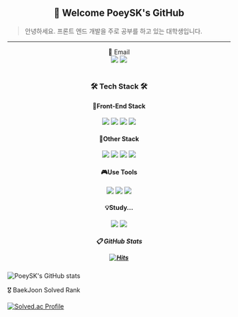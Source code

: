 <div align="center">

  ## 🎉 Welcome PoeySK's GitHub
</div>

> 안녕하세요. 프론트 엔드 개발을 주로 공부를 하고 있는 대학생입니다.

<hr />
  
<div align="center">
  <div>📢 Email </div>
  <a href="mailto:tjdduq7114@gmail.com" target="_blank"><img src="https://img.shields.io/badge/Gmail-EA4335?style=flat-square&logo=Gmail&logoColor=white"/></a>
  <a href="mailto:piz115@naver.com" target="_blank"><img src="https://img.shields.io/badge/Naver-03C75A?style=flat-square&logo=Naver&logoColor=white"/></a>
  
  #
  
  <h3>🛠 Tech Stack 🛠</h3>
  <h4>🚗Front-End Stack</h4>
  <img src="https://img.shields.io/badge/JavaScript-F7DF1E?style=flat-square&logo=Javascript&logoColor=white"/>
  <img src="https://img.shields.io/badge/React-61DAFB?style=flat-square&logo=React&logoColor=white"/>
  <img src="https://img.shields.io/badge/TypeScript-3178C6?style=flat-square&logo=TypeScript&logoColor=white"/>
  <img src="https://img.shields.io/badge/Redux-764ABC?style=flat-square&logo=Redux&logoColor=white"/>
  
  <h4>🛴Other Stack</h4>
  <img src="https://img.shields.io/badge/Java-007396?style=flat-square&logo=Java&logoColor=white"/>
  <img src="https://img.shields.io/badge/Python-3776AB?style=flat-square&logo=Python&logoColor=white"/>
  <img src="https://img.shields.io/badge/Git-F05032?style=flat-square&logo=Git&logoColor=white"/>
  <img src="https://img.shields.io/badge/GitHub-181717?style=flat-square&logo=GitHub&logoColor=white"/>
  
  <h4>🎮Use Tools </h4>
  <img src="https://img.shields.io/badge/VSCode-007ACC?style=flat-square&logo=VSCode&logoColor=white"/>
  <img src="https://img.shields.io/badge/IntelliJ-000000?style=flat-square&logo=IntelliJ&logoColor=white"/>
  <img src="https://img.shields.io/badge/Pycharm-000000?style=flat-square&logo=Pycharm&logoColor=white"/>
  
  <h4>💡Study... </h4>
  <img src="https://img.shields.io/badge/Spring-03D75A?style=flat-square&logo=Spring&logoColor=white"/>
  <img src="https://img.shields.io/badge/SpringBoot-03C75A?style=flat-square&logo=SpringBoot&logoColor=white"/>
</div>
<div align="center">
  <h5> 📋 GitHub Stats 
 
  [![Hits](https://hits.seeyoufarm.com/api/count/incr/badge.svg?url=https%3A%2F%2Fgithub.com%2FPoeySK%2Fhit-counter&count_bg=%23A9A7C0&title_bg=%238705E7&icon=github.svg&icon_color=%23E7E7E7&title=hits&edge_flat=false)](https://hits.seeyoufarm.com)
  </h5>
</div>
<div align="left" display="flex">
  
  ![PoeySK's GitHub stats](https://github-readme-stats-sigma-five.vercel.app/api?username=PoeySK&show_icons=true&theme=highcontrast)  
  
  🎖 BaekJoon Solved Rank 

  [![Solved.ac Profile](http://mazassumnida.wtf/api/generate_badge?boj=piz122)](https://solved.ac/piz122)
</div>
